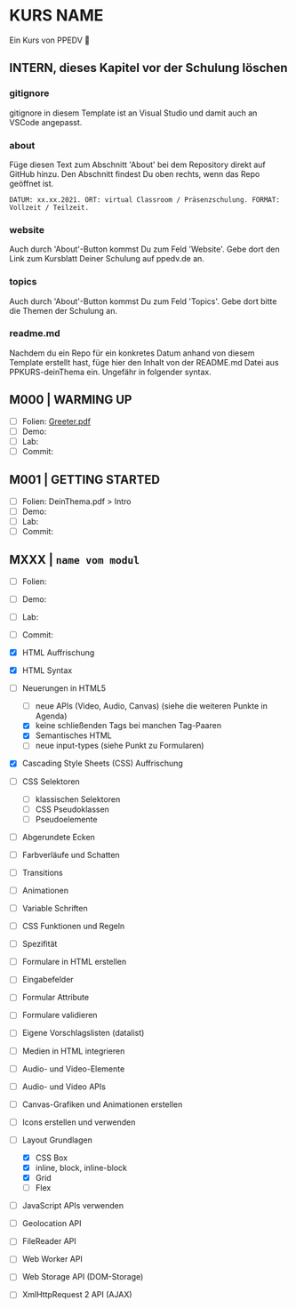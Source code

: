 # KURS NAME

Ein Kurs von PPEDV :rocket:

## INTERN, dieses Kapitel vor der Schulung löschen

### gitignore

gitignore in diesem Template ist an Visual Studio und damit auch an VSCode angepasst.

### about

Füge diesen Text zum Abschnitt 'About' bei dem Repository direkt auf GitHub hinzu. Den Abschnitt findest Du oben rechts, wenn das Repo geöffnet ist.

`DATUM: xx.xx.2021. ORT: virtual Classroom / Präsenzschulung. FORMAT: Vollzeit / Teilzeit.`

### website

Auch durch 'About'-Button kommst Du zum Feld 'Website'. Gebe dort den Link zum Kursblatt Deiner Schulung auf ppedv.de an.

### topics

Auch durch 'About'-Button kommst Du zum Feld 'Topics'. Gebe dort bitte die Themen der Schulung an.

### readme.md

Nachdem du ein Repo für ein konkretes Datum anhand von diesem Template erstellt hast, füge hier den Inhalt von der README.md Datei aus PPKURS-deinThema ein. Ungefähr in folgender syntax.

## M000 | WARMING UP

- [ ] Folien: [Greeter.pdf](m000/platzhalter.md)
- [ ] Demo:
- [ ] Lab:
- [ ] Commit:
  
## M001 | GETTING STARTED

- [ ] Folien: DeinThema.pdf > Intro
- [ ] Demo:
- [ ] Lab:
- [ ] Commit:

## MXXX | `name vom modul`

- [ ] Folien:
- [ ] Demo:
- [ ] Lab:
- [ ] Commit:

- [x] HTML Auffrischung
- [x] HTML Syntax
- [ ] Neuerungen in HTML5
  - [ ] neue APIs (Video, Audio, Canvas) (siehe die weiteren Punkte in Agenda)
  - [x] keine schließenden Tags bei manchen Tag-Paaren
  - [x] Semantisches HTML
  - [ ] neue input-types (siehe Punkt zu Formularen)
- [x] Cascading Style Sheets (CSS) Auffrischung
- [ ] CSS Selektoren
  - [ ] klassischen Selektoren
  - [ ] CSS Pseudoklassen
  - [ ] Pseudoelemente
- [ ] Abgerundete Ecken
- [ ] Farbverläufe und Schatten
- [ ] Transitions
- [ ] Animationen
- [ ] Variable Schriften
- [ ] CSS Funktionen und Regeln
- [ ] Spezifität
- [ ] Formulare in HTML erstellen
- [ ] Eingabefelder
- [ ] Formular Attribute
- [ ] Formulare validieren
- [ ] Eigene Vorschlagslisten (datalist)
- [ ] Medien in HTML integrieren
- [ ] Audio- und Video-Elemente
- [ ] Audio- und Video APIs
- [ ] Canvas-Grafiken und Animationen erstellen
- [ ] Icons erstellen und verwenden
- [ ] Layout Grundlagen
  - [x] CSS Box
  - [x] inline, block, inline-block
  - [x] Grid
  - [ ] Flex
- [ ] JavaScript APIs verwenden
- [ ] Geolocation API
- [ ] FileReader API
- [ ] Web Worker API
- [ ] Web Storage API (DOM-Storage)
- [ ] XmlHttpRequest 2 API (AJAX)